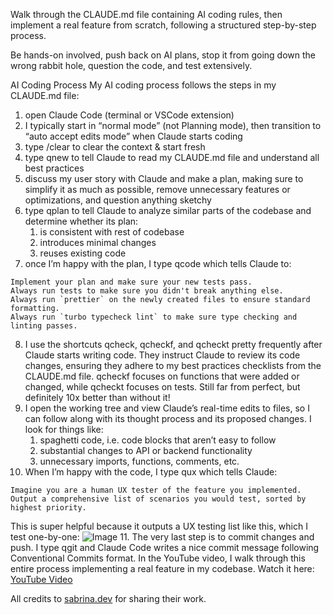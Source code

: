 Walk through the CLAUDE.md file containing AI coding rules, then implement a real feature from scratch, following a structured step-by-step process.

Be hands-on involved, push back on AI plans, stop it from going down the wrong rabbit hole, question the code, and test extensively.

AI Coding Process
My AI coding process follows the steps in my CLAUDE.md file:
1.  open Claude Code (terminal or VSCode extension)
2.  I typically start in “normal mode” (not Planning mode), then transition to “auto accept edits mode” when Claude starts coding
3.  type /clear to clear the context & start fresh
4.  type qnew to tell Claude to read my CLAUDE.md file and understand all best practices
5.  discuss my user story with Claude and make a plan, making sure to simplify it as much as possible, remove unnecessary features or optimizations, and question anything sketchy
6.  type qplan to tell Claude to analyze similar parts of the codebase and determine whether its plan:
	1.  is consistent with rest of codebase
	2.  introduces minimal changes
	3.  reuses existing code
7.  once I’m happy with the plan, I type qcode which tells Claude to:

```
Implement your plan and make sure your new tests pass.
Always run tests to make sure you didn't break anything else.
Always run `prettier` on the newly created files to ensure standard formatting.
Always run `turbo typecheck lint` to make sure type checking and linting passes.
```
8.  I use the shortcuts qcheck, qcheckf, and qcheckt pretty frequently after Claude starts writing code. They instruct Claude to review its code changes, ensuring they adhere to my best practices checklists from the CLAUDE.md file. qcheckf focuses on functions that were added or changed, while qcheckt focuses on tests. Still far from perfect, but definitely 10x better than without it!
9.  I open the working tree and view Claude’s real-time edits to files, so I can follow along with its thought process and its proposed changes. I look for things like:
	1.  spaghetti code, i.e. code blocks that aren’t easy to follow
	2.  substantial changes to API or backend functionality
	3.  unnecessary imports, functions, comments, etc.
10.  When I’m happy with the code, I type qux which tells Claude:

```
Imagine you are a human UX tester of the feature you implemented. 
Output a comprehensive list of scenarios you would test, sorted by highest priority.
```
This is super helpful because it outputs a UX testing list like this, which I test one-by-one: ![Image](https://substackcdn.com/image/fetch/$s_!o6mg!,f_auto,q_auto:good,fl_progressive:steep/https%3A%2F%2Fsubstack-post-media.s3.amazonaws.com%2Fpublic%2Fimages%2Fe49c5ca4-e001-4188-bb5b-5d8198cf7cdf_580x780.png)
11.  The very last step is to commit changes and push. I type qgit and Claude Code writes a nice commit message following Conventional Commits format.
In the YouTube video, I walk through this entire process implementing a real feature in my codebase. Watch it here: [YouTube Video](https://www.youtube.com/watch?v=SDiDkK0r-9c)



All credits to [sabrina.dev](https://www.sabrina.dev/p/ultimate-ai-coding-guide-claude-code) for sharing their work.